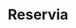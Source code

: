 ---
key: project
order: 994
title: Reservia
url: https://mathisbarre.github.io/Reservia/
img:
  url: "/images/reservia.png"
  alt: ""
tags: ["Projet d'étude", "Développement", "HTML & CSS"]
logos: ["html.png", "sass.png"]
text: Intégration d'une maquette d'un site de planification de vacance nommé "Reservia". Deuxième projet du parcours développeur web d'OpenClassroom
show: true
---